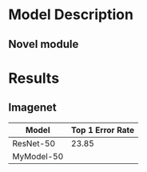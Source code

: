 
# Model Description

## Novel module

# Results

## Imagenet

| Model                 | Top 1 Error Rate |
|-----------------------|------------------|
| ResNet-50             | 23.85            |
| MyModel-50            |                  |
